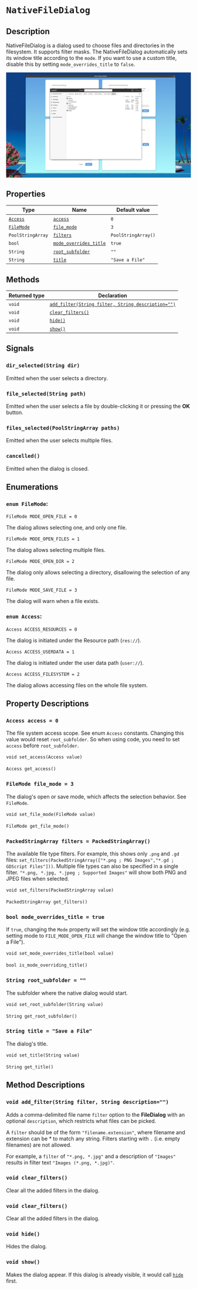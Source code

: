 # `NativeFileDialog`

## Description

NativeFileDialog is a dialog used to choose files and directories in the filesystem. It supports filter masks. The NativeFileDialog automatically sets its window title according to the `mode`. If you want to use a custom title, disable this by setting `mode_overrides_title` to `false`.

![Native File Dialog](./images/native_file_dialog.png)

## Properties

|Type|Name|Default value|
|-|-|-|
|[`Access`](#enum-access)|[`access`](#access-access--0)|`0`|
|[`FileMode`](#enum-filemode)|[`file_mode`](#filemode-file_mode--3)|`3`|
|`PoolStringArray`|[`filters`](#packedstringarray-filters--packedstringarray)|`PoolStringArray()`|
|`bool`|[`mode_overrides_title`](#bool-mode_overrides_title--true)|`true`|
|`String`|[`root_subfolder`](#String-root_subfolder--)|`""`|
|`String`|[`title`](#String-title--save-a-file)|`"Save a File"`|

## Methods

|Returned type|Declaration|
|-|-|
|`void`|[`add_filter(String filter, String description="")`](#void-add_filterstring-filter-string-description)|
|`void`|[`clear_filters()`](#void-clear_filters)|
|`void`|[`hide()`](#void-hide)|
|`void`|[`show()`](#void-show)|

## Signals

### `dir_selected(String dir)`

Emitted when the user selects a directory.

### `file_selected(String path)`

Emitted when the user selects a file by double-clicking it or pressing the **OK** button.

### `files_selected(PoolStringArray paths)`

Emitted when the user selects multiple files.

### `cancelled()`

Emitted when the dialog is closed.

## Enumerations

### `enum FileMode`:

```gdscript
FileMode MODE_OPEN_FILE = 0
```

The dialog allows selecting one, and only one file.

```gdscript
FileMode MODE_OPEN_FILES = 1
```

The dialog allows selecting multiple files.

```gdscript
FileMode MODE_OPEN_DIR = 2
```

The dialog only allows selecting a directory, disallowing the selection of any file.

```gdscript
FileMode MODE_SAVE_FILE = 3
```

The dialog will warn when a file exists.

### `enum Access`:

```gdscript
Access ACCESS_RESOURCES = 0
```

The dialog is initiated under the Resource path (`res://`).

```gdscript
Access ACCESS_USERDATA = 1
```

The dialog is initiated under the user data path (`user://`).

```gdscript
Access ACCESS_FILESYSTEM = 2
```

The dialog allows accessing files on the whole file system.


## Property Descriptions

### `Access access = 0`

The file system access scope. See enum `Access` constants. Changing this value would reset `root_subfolder`. So when using code, you need to set `access` before `root_subfolder`.

```gdscript
void set_access(Access value)

Access get_access()
```

### `FileMode file_mode = 3`

The dialog's open or save mode, which affects the selection behavior. See `FileMode`.

```gdscript
void set_file_mode(FileMode value)

FileMode get_file_mode()
```

### `PackedStringArray filters = PackedStringArray()`

The available file type filters. For example, this shows only `.png` and `.gd` files: `set_filters(PackedStringArray(["*.png ; PNG Images","*.gd ; GDScript Files"]))`. Multiple file types can also be specified in a single filter. `"*.png, *.jpg, *.jpeg ; Supported Images"` will show both PNG and JPEG files when selected.

```gdscript
void set_filters(PackedStringArray value)

PackedStringArray get_filters()
```

### `bool mode_overrides_title = true`

If `true`, changing the `Mode` property will set the window title accordingly (e.g. setting mode to `FILE_MODE_OPEN_FILE` will change the window title to "Open a File").

```gdscript
void set_mode_overrides_title(bool value)

bool is_mode_overriding_title()
```

### `String root_subfolder = ""`

The subfolder where the native dialog would start.

```gdscript
void set_root_subfolder(String value)

String get_root_subfolder()
```

### `String title = "Save a File"`

The dialog's title.

```gdscript
void set_title(String value)

String get_title()
```

## Method Descriptions

### `void add_filter(String filter, String description="")`

Adds a comma-delimited file name `filter` option to the **FileDialog** with an optional `description`, which restricts what files can be picked.

A `filter` should be of the form `"filename.extension"`, where filename and extension can be * to match any string. Filters starting with `.` (i.e. empty filenames) are not allowed.

For example, a `filter` of `"*.png, *.jpg"` and a description of `"Images"` results in filter text `"Images (*.png, *.jpg)"`.

### `void clear_filters()`

Clear all the added filters in the dialog.

### `void clear_filters()`

Clear all the added filters in the dialog.

### `void hide()`

Hides the dialog.

### `void show()`

Makes the dialog appear. If this dialog is already visible, it would call [`hide`](#void-hide) first.
